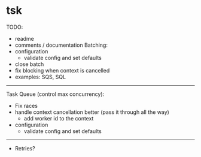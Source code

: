 # tsk

TODO:
 - readme
 - comments / documentation
 Batching:
 - configuration
     - validate config and set defaults
 - close batch
 - fix blocking when context is cancelled
 - examples: SQS, SQL
 ---------
 Task Queue (control max concurrency):
 - Fix races
 - handle context cancellation better (pass it through all the way)
   - add worker id to the context
 - configuration
     - validate config and set defaults
 ----------
 - Retries?

